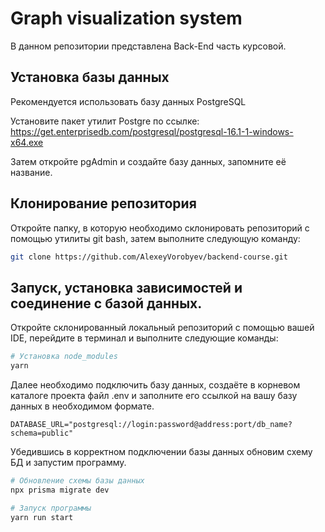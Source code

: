 # Graph visualization system

В данном репозитории представлена Back-End часть курсовой.

## Установка базы данных

Рекомендуется использовать базу данных PostgreSQL

Установите пакет утилит Postgre по ссылке: https://get.enterprisedb.com/postgresql/postgresql-16.1-1-windows-x64.exe

Затем откройте pgAdmin и создайте базу данных, запомните её название.

## Клонирование репозитория

Откройте папку, в которую необходимо склонировать репозиторий с помощью утилиты git bash, затем выполните следующую команду:

```bash
git clone https://github.com/AlexeyVorobyev/backend-course.git
```

## Запуск, установка зависимостей и соединение с базой данных.

Откройте склонированный локальный репозиторий с помощью вашей IDE, перейдите в терминал и выполните следующие команды:

```bash
# Установка node_modules
yarn
```

Далее необходимо подключить базу данных, создаёте в корневом каталоге проекта файл .env и заполните его ссылкой на вашу базу данных в необходимом формате.

```env
DATABASE_URL="postgresql://login:password@address:port/db_name?schema=public"
```
Убедившись в корректном подключении базы данных обновим схему БД и запустим программу.

```bash
# Обновление схемы базы данных
npx prisma migrate dev

# Запуск программы
yarn run start
```
